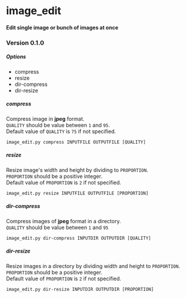 # image_edit
#### Edit single image or bunch of images at once

### Version 0.1.0

##### Options
- compress
- resize
- dir-compress
- dir-resize

##### compress
Compress image in **jpeg** format.  
`QUALITY` should be value between `1` and `95`.  
Default value of `QUALITY` is `75` if not specified.

    image_edit.py compress INPUTFILE OUTPUTFILE [QUALITY]

##### resize
Resize image's width and height by dividing to `PROPORTION`.  
`PROPORTION` should be a positive integer.  
Default value of `PROPORTION` is `2` if not specified.   

    image_edit.py resize INPUTFILE OUTPUTFILE [PROPORTION]

##### dir-compress
Compress images of **jpeg** format in a directory.  
`QUALITY` should be value between `1` and `95`

    image_edit.py dir-compress INPUTDIR OUTPUTDIR [QUALITY]

##### dir-resize
Resize images in a directory by dividing width and height to `PROPORTION`.  
`PROPORTION` should be a positive integer.  
Default value of `PROPORTION` is `2` if not specified.  

    image_edit.py dir-resize INPUTDIR OUTPUTDIR [PROPORTION]
